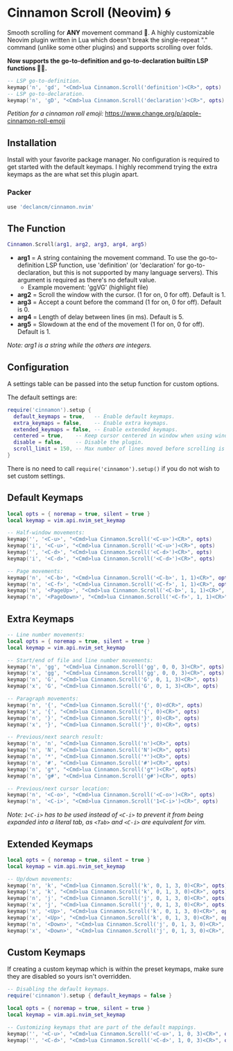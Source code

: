 # Cinnamon Scroll (Neovim) 🌀

Smooth scrolling for __ANY__ movement command 🤯. A highly customizable Neovim
plugin written in Lua which doesn't break the single-repeat "." command (unlike
some other plugins) and supports scrolling over folds.

__Now supports the go-to-definition and go-to-declaration builtin LSP functions 🥳🎉.__

```lua
-- LSP go-to-definition.
keymap('n', 'gd', "<Cmd>lua Cinnamon.Scroll('definition')<CR>", opts)
-- LSP go-to-declaration.
keymap('n', 'gD', "<Cmd>lua Cinnamon.Scroll('declaration')<CR>", opts)
```

_Petition for a cinnamon roll emoji:_ <https://www.change.org/p/apple-cinnamon-roll-emoji>

## Installation

Install with your favorite package manager. No configuration is required to get
started with the default keymaps. I highly recommend trying the extra keymaps as
the are what set this plugin apart.

### Packer

```lua
use 'declancm/cinnamon.nvim'
```

## The Function

```lua
Cinnamon.Scroll(arg1, arg2, arg3, arg4, arg5)
```

<!-- * __arg1__ = The movement command or function call. To use a function call, make -->
<!--   sure to prepend ':' to the argument value. This argument is required as -->
<!--   there's no default value. -->
<!--   * Example movement: `'ggVG'` (highlight file) -->
<!--   * Example function call: `':lua vim.lsp.buf.definition()'` (go to definition) -->
* __arg1__ = A string containing the movement command. To use the go-to-definition LSP
  function, use 'definition' (or 'declaration' for go-to-declaration, but this is not
  supported by many language servers). This argument is required as there's no default
  value.
  * Example movement: 'ggVG' (highlight file)
* __arg2__ = Scroll the window with the cursor. (1 for on, 0 for off). Default is 1.
* __arg3__ = Accept a count before the command (1 for on, 0 for off). Default is 0.
* __arg4__ = Length of delay between lines (in ms). Default is 5.
* __arg5__ = Slowdown at the end of the movement (1 for on, 0 for off). Default is 1.

_Note: arg1 is a string while the others are integers._

## Configuration

A settings table can be passed into the setup function for custom options.

The default settings are:

```lua
require('cinnamon').setup {
  default_keymaps = true,   -- Enable default keymaps.
  extra_keymaps = false,    -- Enable extra keymaps.
  extended_keymaps = false, -- Enable extended keymaps.
  centered = true,    -- Keep cursor centered in window when using window scrolling (arg2):
  disable = false,    -- Disable the plugin.
  scroll_limit = 150, -- Max number of lines moved before scrolling is skipped.
}
```

There is no need to call `require('cinnamon').setup()` if you do not wish to set
custom settings.

## Default Keymaps

```lua
local opts = { noremap = true, silent = true }
local keymap = vim.api.nvim_set_keymap

-- Half-window movements:
keymap('', '<C-u>', "<Cmd>lua Cinnamon.Scroll('<C-u>')<CR>", opts)
keymap('i', '<C-u>', "<Cmd>lua Cinnamon.Scroll('<C-u>')<CR>", opts)
keymap('', '<C-d>', "<Cmd>lua Cinnamon.Scroll('<C-d>')<CR>", opts)
keymap('i', '<C-d>', "<Cmd>lua Cinnamon.Scroll('<C-d>')<CR>", opts)

-- Page movements:
keymap('n', '<C-b>', "<Cmd>lua Cinnamon.Scroll('<C-b>', 1, 1)<CR>", opts)
keymap('n', '<C-f>', "<Cmd>lua Cinnamon.Scroll('<C-f>', 1, 1)<CR>", opts)
keymap('n', '<PageUp>', "<Cmd>lua Cinnamon.Scroll('<C-b>', 1, 1)<CR>", opts)
keymap('n', '<PageDown>', "<Cmd>lua Cinnamon.Scroll('<C-f>', 1, 1)<CR>", opts)
```

## Extra Keymaps

```lua
-- Line number movements:
local opts = { noremap = true, silent = true }
local keymap = vim.api.nvim_set_keymap

-- Start/end of file and line number movements:
keymap('n', 'gg', "<Cmd>lua Cinnamon.Scroll('gg', 0, 0, 3)<CR>", opts)
keymap('x', 'gg', "<Cmd>lua Cinnamon.Scroll('gg', 0, 0, 3)<CR>", opts)
keymap('n', 'G', "<Cmd>lua Cinnamon.Scroll('G', 0, 1, 3)<CR>", opts)
keymap('x', 'G', "<Cmd>lua Cinnamon.Scroll('G', 0, 1, 3)<CR>", opts)

-- Paragraph movements:
keymap('n', '{', "<Cmd>lua Cinnamon.Scroll('{', 0)<dCR>", opts)
keymap('x', '{', "<Cmd>lua Cinnamon.Scroll('{', 0)<CR>", opts)
keymap('n', '}', "<Cmd>lua Cinnamon.Scroll('}', 0)<CR>", opts)
keymap('x', '}', "<Cmd>lua Cinnamon.Scroll('}', 0)<CR>", opts)

-- Previous/next search result:
keymap('n', 'n', "<Cmd>lua Cinnamon.Scroll('n')<CR>", opts)
keymap('n', 'N', "<Cmd>lua Cinnamon.Scroll('N')<CR>", opts)
keymap('n', '*', "<Cmd>lua Cinnamon.Scroll('*')<CR>", opts)
keymap('n', '#', "<Cmd>lua Cinnamon.Scroll('#')<CR>", opts)
keymap('n', 'g*', "<Cmd>lua Cinnamon.Scroll('g*')<CR>", opts)
keymap('n', 'g#', "<Cmd>lua Cinnamon.Scroll('g#')<CR>", opts)

-- Previous/next cursor location:
keymap('n', '<C-o>', "<Cmd>lua Cinnamon.Scroll('<C-o>')<CR>", opts)
keymap('n', '<C-i>', "<Cmd>lua Cinnamon.Scroll('1<C-i>')<CR>", opts)
```

_Note: `1<C-i>` has to be used instead of `<C-i>` to prevent it from being
expanded into a literal tab, as `<Tab>` and `<C-i>` are equivalent for vim._

## Extended Keymaps

```lua
local opts = { noremap = true, silent = true }
local keymap = vim.api.nvim_set_keymap

-- Up/down movements:
keymap('n', 'k', "<Cmd>lua Cinnamon.Scroll('k', 0, 1, 3, 0)<CR>", opts)
keymap('x', 'k', "<Cmd>lua Cinnamon.Scroll('k', 0, 1, 3, 0)<CR>", opts)
keymap('n', 'j', "<Cmd>lua Cinnamon.Scroll('j', 0, 1, 3, 0)<CR>", opts)
keymap('x', 'j', "<Cmd>lua Cinnamon.Scroll('j', 0, 1, 3, 0)<CR>", opts)
keymap('n', '<Up>', "<Cmd>lua Cinnamon.Scroll('k', 0, 1, 3, 0)<CR>", opts)
keymap('x', '<Up>', "<Cmd>lua Cinnamon.Scroll('k', 0, 1, 3, 0)<CR>", opts)
keymap('n', '<Down>', "<Cmd>lua Cinnamon.Scroll('j', 0, 1, 3, 0)<CR>", opts)
keymap('x', '<Down>', "<Cmd>lua Cinnamon.Scroll('j', 0, 1, 3, 0)<CR>", opts)
```
## Custom Keymaps

If creating a custom keymap which is within the preset keymaps, make sure they 
are disabled so yours isn't overridden.

```lua
-- Disabling the default keymaps.
require('cinnamon').setup { default_keymaps = false }

local opts = { noremap = true, silent = true }
local keymap = vim.api.nvim_set_keymap

-- Customizing keymaps that are part of the default mappings.
keymap('', '<C-u>', "<Cmd>lua Cinnamon.Scroll('<C-u>', 1, 0, 3)<CR>", opts)
keymap('', '<C-d>', "<Cmd>lua Cinnamon.Scroll('<C-d>', 1, 0, 3)<CR>", opts)
```
